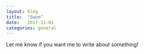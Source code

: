 ```yaml
---
layout: blog
title:  "Soon"
date:   2017-11-01
categories: general
---
```


Let me know if you want me to write about something!